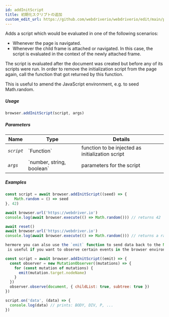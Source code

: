 ```yaml
---
id: addInitScript
title: 初期化スクリプトの追加
custom_edit_url: https://github.com/webdriverio/webdriverio/edit/main/packages/webdriverio/src/commands/browser/addInitScript.ts
---
```


Adds a script which would be evaluated in one of the following scenarios:

- Whenever the page is navigated.
- Whenever the child frame is attached or navigated. In this case, the script is evaluated in
  the context of the newly attached frame.

The script is evaluated after the document was created but before any of its scripts were run.
In order to remove the initialization script from the page again, call the function that got
returned by this function.

This is useful to amend the JavaScript environment, e.g. to seed Math.random.

##### Usage

```js
browser.addInitScript(script, args)
```

##### Parameters

<table>
  <thead>
    <tr>
      <th>Name</th><th>Type</th><th>Details</th>
    </tr>
  </thead>
  <tbody>
    <tr>
      <td><code><var>script</var></code></td>
      <td>`Function`</td>
      <td>function to be injected as initialization script</td>
    </tr>
    <tr>
      <td><code><var>args</var></code></td>
      <td>`number, string, boolean`</td>
      <td>parameters for the script</td>
    </tr>
  </tbody>
</table>

##### Examples

```js title="addInitScript.js"
const script = await browser.addInitScript((seed) => {
    Math.random = () => seed
}, 42)

await browser.url('https://webdriver.io')
console.log(await browser.execute(() => Math.random())) // returns 42

await reset()
await browser.url('https://webdriver.io')
console.log(await browser.execute(() => Math.random())) // returns a random number

hermore you can also use the `emit` function to send data back to the Node.js environment.
 is useful if you want to observe certain events in the browser environment, e.g.:

```

```js title="addInitScriptWithEmit.js"
const script = await browser.addInitScript((emit) => {
  const observer = new MutationObserver((mutations) => {
    for (const mutation of mutations) {
      emit(mutation.target.nodeName)
    }
  })
  observer.observe(document, { childList: true, subtree: true })
})

script.on('data', (data) => {
  console.log(data) // prints: BODY, DIV, P, ...
})
```